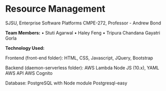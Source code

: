# Resource Management 

SJSU, Enterprise Software Platforms CMPE-272, Professor - Andrew Bond

**Team Members:**
• Stuti Agarwal
• Haley Feng
• Tripura Chandana Gayatri Gorla

**Technology Used:**

Frontend (front-end folder):
HTML, CSS, Javascript, JQuery, Bootstrap

Backend (daemon-serverless folder):
AWS Lambda
Node JS (10.x), YAML
AWS API
AWS Cognito

Database: 
PostgreSQL with Node module Postgresql-easy
